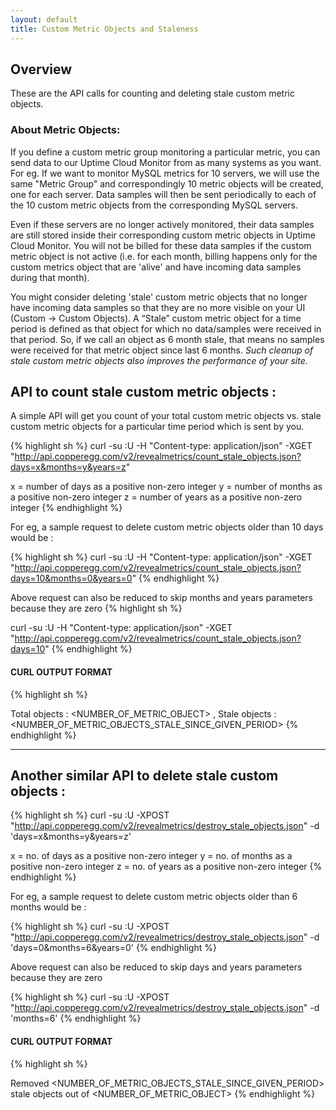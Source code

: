 ```yaml
---
layout: default
title: Custom Metric Objects and Staleness
---
```

## Overview

These are the API calls for counting and deleting stale custom metric objects.

### About Metric Objects:
If you define a custom metric group monitoring a particular metric, you can send data to our Uptime
Cloud Monitor from as many systems as you want. For eg. If we want to monitor MySQL metrics for 10
servers, we will use the same "Metric Group" and correspondingly 10 metric objects will be created,
one for each server. Data samples will then be sent periodically to each of the 10 custom metric
objects from the corresponding MySQL servers.

Even if these servers are no longer actively monitored, their data samples are still stored inside
their corresponding custom metric objects in Uptime Cloud Monitor. You will not be billed for these
data samples if the custom metric object is not active (i.e. for each month, billing happens only
for the custom metrics object that are 'alive' and have incoming data samples during that month).

You might consider deleting 'stale' custom metric objects that no longer have incoming data samples
so that they are no more visible on your UI (Custom -> Custom Objects). A “Stale” custom metric
object for a time period is defined as that object for which no data/samples were received in that
period. So, if we call an object as 6 month stale, that means no samples were received for that
metric object since last 6 months. *Such cleanup of stale custom metric objects also improves the
performance of your site.*


## API to count stale custom metric objects :

A simple API will get you count of your total custom metric objects vs. stale custom metric objects
 for a particular time period which is sent by you.

{% highlight sh %}
curl -su <APIKEY>:U -H "Content-type: application/json" -XGET "http://api.copperegg.com/v2/revealmetrics/count_stale_objects.json?days=x&months=y&years=z"

x = number of days as a positive non-zero integer
y = number of months as a positive non-zero integer
z = number of years as a positive non-zero integer
{% endhighlight %}

For eg, a sample request to delete custom metric objects older than 10 days would be :

{% highlight sh %}
curl -su <APIKEY>:U -H "Content-type: application/json" -XGET "http://api.copperegg.com/v2/revealmetrics/count_stale_objects.json?days=10&months=0&years=0"
{% endhighlight %}

Above request can also be reduced to skip months and years parameters because they are zero
{% highlight sh %}

curl -su <APIKEY>:U -H "Content-type: application/json" -XGET "http://api.copperegg.com/v2/revealmetrics/count_stale_objects.json?days=10"
{% endhighlight %}

#### CURL OUTPUT FORMAT
{% highlight sh %}

Total objects : <NUMBER_OF_METRIC_OBJECT> , Stale objects : <NUMBER_OF_METRIC_OBJECTS_STALE_SINCE_GIVEN_PERIOD>
{% endhighlight %}

-----
## Another similar API to delete stale custom objects :

{% highlight sh %}
curl -su <APIKEY>:U -XPOST "http://api.copperegg.com/v2/revealmetrics/destroy_stale_objects.json" -d 'days=x&months=y&years=z'

x = no. of days as a positive non-zero integer
y = no. of months as a positive non-zero integer
z = no. of years as a positive non-zero integer
{% endhighlight %}

For eg, a sample request to delete custom metric objects older than 6 months would be :

{% highlight sh %}
curl -su <APIKEY>:U -XPOST "http://api.copperegg.com/v2/revealmetrics/destroy_stale_objects.json" -d 'days=0&months=6&years=0'
{% endhighlight %}

Above request can also be reduced to skip days and years parameters because they are zero

{% highlight sh %}
curl -su <APIKEY>:U -XPOST "http://api.copperegg.com/v2/revealmetrics/destroy_stale_objects.json" -d 'months=6'
{% endhighlight %}


#### CURL OUTPUT FORMAT
{% highlight sh %}

Removed <NUMBER_OF_METRIC_OBJECTS_STALE_SINCE_GIVEN_PERIOD> stale objects out of <NUMBER_OF_METRIC_OBJECT>
{% endhighlight %}

